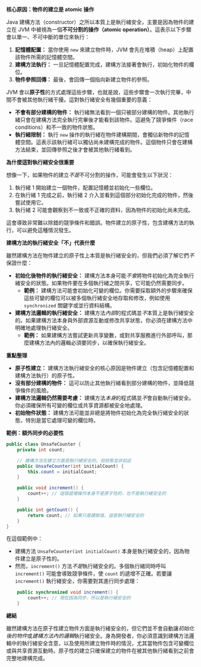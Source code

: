 
**核心原因：物件的建立是 atomic 操作**

Java 建構方法（constructor）之所以本質上是執行緒安全，主要是因為物件的建立在 JVM 中被視為一個**不可分割的操作（atomic operation）**。這表示以下步驟會以單一、不可中斷的單位來執行：

1.  **記憶體配置：** 當你使用 `new` 來建立物件時，JVM 會先在堆積（heap）上配置該物件所需的記憶體空間。
2.  **建構方法執行：** 一旦記憶體配置完成，建構方法接著會執行，初始化物件的欄位。
3.  **物件參照回傳：** 最後，會回傳一個指向新建立物件的參照。

JVM 會以**原子性**的方式處理這些步驟，也就是說，這些步驟會一次執行完畢，中間不會被其他執行緒干擾。這對執行緒安全有幾個重要的意義：

*   **不會有部分建構的物件：** 執行緒無法看到一個只被部分建構的物件。其他執行緒只會在建構方法完全執行完畢後才能看到該物件。這避免了競爭條件（race conditions）和不一致的物件狀態。
*   **執行緒限制：** 執行 `new` 操作的執行緒在物件建構期間，會獨佔新物件的記憶體空間。這表示該執行緒可以獨佔尚未建構完成的物件。這個物件只會在建構方法結束，並回傳參照之後才會被其他執行緒看到。

**為什麼這對執行緒安全很重要**

想像一下，如果物件的建立*不是*不可分割的操作，可能會發生以下狀況：

1.  執行緒 1 開始建立一個物件，配置記憶體並初始化一些欄位。
2.  在執行緒 1 完成之前，執行緒 2 介入並看到這個部分初始化完成的物件，然後嘗試使用它。
3.  執行緒 2 可能會觀察到不一致或不正確的資料，因為物件的初始化尚未完成。

這會導致非常難以除錯的競爭條件和錯誤。物件建立的原子性，包含建構方法的執行，可以避免這種情況發生。

**建構方法的執行緒安全「不」代表什麼**

雖然建構方法在物件建立的原子性上本質是執行緒安全的，但我們必須了解它們*不*保證什麼：

*   **初始化後物件的執行緒安全：** 建構方法本身可能*不會*將物件初始化為完全執行緒安全的狀態。如果物件要在多個執行緒之間共享，它可能仍然需要同步。
    *   **範例：** 建構方法可能會初始化可變的欄位。你需要採取額外的步驟來確保這些可變的欄位可以被多個執行緒安全地存取和修改，例如使用 `synchronized` 關鍵字或並行資料結構。
*   **建構方法邏輯的執行緒安全：** 建構方法*內部*的程式碼並*不*本質上是執行緒安全的。如果建構方法本身與外部資源互動或修改共享狀態，你必須在建構方法中明確地處理執行緒安全。
    *   **範例：** 如果建構方法嘗試更新共享變數，或對共享服務進行外部呼叫，那麼建構方法內的邏輯必須要同步，以確保執行緒安全。

**重點整理**

*   **原子性建立：** 建構方法執行緒安全的核心原因是物件建立（包含記憶體配置和建構方法執行）的原子性。
*   **沒有部分建構的物件：** 這可以防止其他執行緒看到部分建構的物件，並降低競爭條件的風險。
*   **建構方法邏輯仍然需要考慮：** 建構方法*本身*的程式碼並*不*會自動執行緒安全。你必須確保所有可變的欄位或共享資源都被安全地處理。
*   **初始物件狀態：** 建構方法可能並非總是將物件初始化為完全執行緒安全的狀態，特別是當它處理可變的欄位時。

**範例：額外同步的必要性**

```java
public class UnsafeCounter {
    private int count;

    // 建構方法在建立方面是執行緒安全的，但狀態並非如此
    public UnsafeCounter(int initialCount) {
        this.count = initialCount;
    }

    public void increment() {
        count++; // 這個遞增操作本身不是原子性的，也不是執行緒安全的
    }

    public int getCount() {
        return count; // 如果只是讀取值，這是執行緒安全的
    }
}
```

在這個範例中：

*   建構方法 `UnsafeCounter(int initialCount)` 本身是執行緒安全的，因為物件建立是原子性的。
*   然而，`increment()` 方法*不是*執行緒安全的。多個執行緒同時呼叫 `increment()` 可能會導致競爭條件，使 `count` 的遞增不正確。若要讓 `increment()` 執行緒安全，你需要對其進行同步處理：

```java
    public synchronized void increment() {
        count++; // 現在因為同步，所以是執行緒安全的
    }
```

**總結**

雖然建構方法在原子性建立物件方面是執行緒安全的，但它們並不會自動讓*初始化後的物件*或*建構方法內的邏輯*執行緒安全。身為開發者，你必須意識到建構方法邏輯中的執行緒安全含意，以及使用所建立物件時的情況，尤其當物件包含可變欄位或與共享資源互動時。原子性的建立只確保建立的物件在被其他執行緒看到之前會完整地建構完成。
